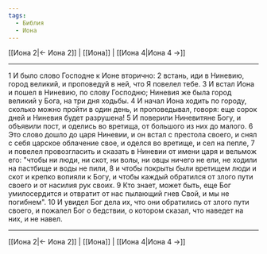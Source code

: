 ```yaml
---
tags:
  - Библия
  - Иона
---
```

[[Иона 2|← Иона 2]] | [[Иона]] | [[Иона 4|Иона 4 →]]

---
1 И было слово Господне к Ионе вторично:
2 встань, иди в Ниневию, город великий, и проповедуй в ней, что Я повелел тебе.
3 И встал Иона и пошел в Ниневию, по слову Господню; Ниневия же была город великий у Бога, на три дня ходьбы.
4 И начал Иона ходить по городу, сколько можно пройти в один день, и проповедывал, говоря: еще сорок дней и Ниневия будет разрушена!
5 И поверили Ниневитяне Богу, и объявили пост, и оделись во вретища, от большого из них до малого.
6 Это слово дошло до царя Ниневии, и он встал с престола своего, и снял с себя царское облачение свое, и оделся во вретище, и сел на пепле,
7 и повелел провозгласить и сказать в Ниневии от имени царя и вельмож его: "чтобы ни люди, ни скот, ни волы, ни овцы ничего не ели, не ходили на пастбище и воды не пили,
8 и чтобы покрыты были вретищем люди и скот и крепко вопияли к Богу, и чтобы каждый обратился от злого пути своего и от насилия рук своих.
9 Кто знает, может быть, еще Бог умилосердится и отвратит от нас пылающий гнев Свой, и мы не погибнем".
10 И увидел Бог дела их, что они обратились от злого пути своего, и пожалел Бог о бедствии, о котором сказал, что наведет на них, и не навел.

---
[[Иона 2|← Иона 2]] | [[Иона]] | [[Иона 4|Иона 4 →]]